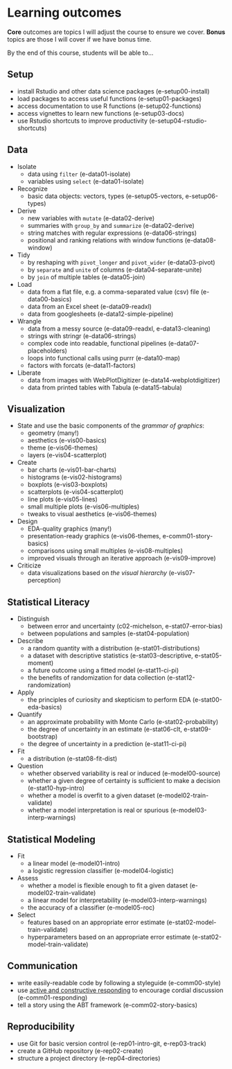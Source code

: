 # Learning outcomes
**Core** outcomes are topics I will adjust the course to ensure we cover.
**Bonus** topics are those I will cover if we have bonus time.

By the end of this course, students will be able to...

## Setup

- install Rstudio and other data science packages (e-setup00-install)
- load packages to access useful functions (e-setup01-packages)
- access documentation to use R functions (e-setup02-functions)
- access vignettes to learn new functions (e-setup03-docs)
- use Rstudio shortcuts to improve productivity (e-setup04-rstudio-shortcuts)

## Data

- Isolate
  - data using `filter` (e-data01-isolate)
  - variables using `select` (e-data01-isolate)
- Recognize
  - basic data objects: vectors, types (e-setup05-vectors, e-setup06-types)
- Derive
  - new variables with `mutate` (e-data02-derive)
  - summaries with `group_by` and `summarize` (e-data02-derive)
  - string matches with regular expressions (e-data06-strings)
  - positional and ranking relations with window functions (e-data08-window)
- Tidy
  - by reshaping with `pivot_longer` and `pivot_wider` (e-data03-pivot)
  - by `separate` and `unite` of columns (e-data04-separate-unite)
  - by `join` of multiple tables (e-data05-join)
- Load
  - data from a flat file, e.g. a comma-separated value (csv) file (e-data00-basics)
  - data from an Excel sheet (e-data09-readxl)
  - data from googlesheets (e-data12-simple-pipeline)
- Wrangle
  - data from a messy source (e-data09-readxl, e-data13-cleaning)
  - strings with stringr (e-data06-strings)
  - complex code into readable, functional pipelines (e-data07-placeholders)
  - loops into functional calls using purrr (e-data10-map)
  - factors with forcats (e-data11-factors)
- Liberate
  - data from images with WebPlotDigitizer (e-data14-webplotdigitizer)
  - data from printed tables with Tabula (e-data15-tabula)

## Visualization

- State and use the basic components of the *grammar of graphics*:
  - geometry (many!)
  - aesthetics (e-vis00-basics)
  - theme (e-vis06-themes)
  - layers (e-vis04-scatterplot)
- Create
  - bar charts (e-vis01-bar-charts)
  - histograms (e-vis02-histograms)
  - boxplots (e-vis03-boxplots)
  - scatterplots (e-vis04-scatterplot)
  - line plots (e-vis05-lines)
  - small multiple plots (e-vis06-multiples)
  - tweaks to visual aesthetics (e-vis06-themes)
- Design
  - EDA-quality graphics (many!)
  - presentation-ready graphics (e-vis06-themes, e-comm01-story-basics)
  - comparisons using small multiples (e-vis08-multiples)
  - improved visuals through an iterative approach (e-vis09-improve)
- Criticize
  - data visualizations based on *the visual hierarchy* (e-vis07-perception)

## Statistical Literacy

- Distinguish
  - between error and uncertainty (c02-michelson, e-stat07-error-bias)
  - between populations and samples (e-stat04-population)
- Describe
  - a random quantity with a distribution (e-stat01-distributions)
  - a dataset with descriptive statistics (e-stat03-descriptive, e-stat05-moment)
  - a future outcome using a fitted model (e-stat11-ci-pi)
  - the benefits of randomization for data collection (e-stat12-randomization)
- Apply
  - the principles of curiosity and skepticism to perform EDA (e-stat00-eda-basics)
- Quantify
  - an approximate probability with Monte Carlo (e-stat02-probability)
  - the degree of uncertainty in an estimate (e-stat06-clt, e-stat09-bootstrap)
  - the degree of uncertainty in a prediction (e-stat11-ci-pi)
- Fit
  - a distribution (e-stat08-fit-dist)
- Question
  - whether observed variability is real or induced (e-model00-source)
  - whether a given degree of certainty is sufficient to make a decision (e-stat10-hyp-intro)
  - whether a model is overfit to a given dataset (e-model02-train-validate)
  - whether a model interpretation is real or spurious (e-model03-interp-warnings)
  <!-- - whether a given numerical result relates to a qualitative conclusion -->
  <!-- - whether a given study has sufficient relevance to a given question -->

## Statistical Modeling

- Fit
  - a linear model (e-model01-intro)
  - a logistic regression classifier (e-model04-logistic)
- Assess
  - whether a model is flexible enough to fit a given dataset (e-model02-train-validate)
  - a linear model for interpretability (e-model03-interp-warnings)
  - the accuracy of a classifier (e-model05-roc)
- Select
  - features based on an appropriate error estimate (e-stat02-model-train-validate)
  - hyperparameters based on an appropriate error estimate (e-stat02-model-train-validate)

## Communication

- write easily-readable code by following a styleguide (e-comm00-style)
- use [active and constructive responding](https://gostrengths.com/what-is-active-and-constructive-responding/) to encourage cordial discussion (e-comm01-responding)
- tell a story using the ABT framework (e-comm02-story-basics)

## Reproducibility

- use Git for basic version control (e-rep01-intro-git, e-rep03-track)
- create a GitHub repository (e-rep02-create)
- structure a project directory (e-rep04-directories)
